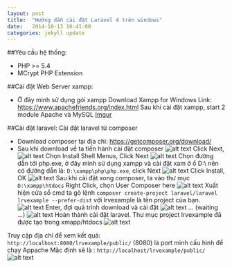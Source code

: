```yaml
---
layout: post
title:  "Hướng dẫn cài đặt Laravel 4 trên windows"
date:   2014-10-13 10:41:00
categories: jekyll update
---
```


##Yêu cầu hệ thống:
-	PHP >= 5.4
-	MCrypt PHP Extension

##Cài đặt Web Server xampp:
-	Ở đây mình sử dụng gói xampp Download Xampp for Windows
	Link: https://www.apachefriends.org/index.html
Sau khi cài đặt xampp, start 2 module Apache và MySQL
[Imgur](http://i.imgur.com/siJNvJU)

##Cài đặt laravel:
Cài đặt laravel từ composer
-	Download composer tại địa chỉ: https://getcomposer.org/download/
-	Sau khi download về ta tiến hành cài đặt composer
![alt text](http://i.imgur.com/SjKBz8W)
Click Next,
![alt text](http://i.imgur.com/lq0UcLF)
Chọn Install Shell Menus, Click Next
![alt text](http://i.imgur.com/7Y8Xc7u)
Chọn đường dẫn tới php.exe, ở đây mình sử dụng xampp và cài đặt xam ở ổ D:\ nên có đường dẫn là: `D:\xampp\php\php.exe`, click Next
![alt text](http://i.imgur.com/oy4xEXO)
Click Install, OK
![alt text](http://i.imgur.com/P8XSsBJ)
Sau khi cài đặt xong composer, ta vào thư mục `D:\xampp\htdocs`
Right Click, chọn User Composer here
![alt text](http://i.imgur.com/CNUCz8B)
Xuất hiện cửa sổ cmd ta gõ lệnh
`composer create-project laravel/laravel lrvexample --prefer-dist`
với lrvexample là tên project của bạn.
![alt text](http://i.imgur.com/M0Tea9P)
Enter, đợi quá trình download và cài đặt
![alt text](http://i.imgur.com/sake8a6)
…
(waiting …)
![alt text](http://i.imgur.com/88NYhNo)
Hoàn thành cài đặt laravel.
Thư mục project lrvexample đã được tạo trong xmapp/htdocs
![alt text](http://i.imgur.com/FyA1JPS)

Truy cập địa chỉ để xem kết quả:
`http://localhost:8080/lrvexample/public/`
(8080) là port mình cấu hình để chạy Appache
Mặc định sẽ là :
`http://localhost/lrvexample/public/`
![alt text](http://i.imgur.com/frKRHvH)


